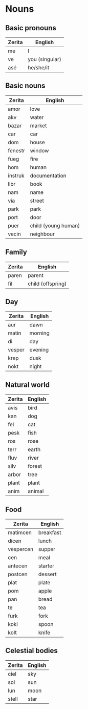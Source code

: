# Nouns

## Basic pronouns

| Zerita | English        |
| ------ | -------------- |
| me     | I              |
| ve     | you (singular) |
| asé    | he/she/it      |

## Basic nouns

| Zerita  | English             |
| ------- | ------------------- |
| amor    | love                |
| akv     | water               |
| bazar   | market              |
| car     | car                 |
| dom     | house               |
| fenestr | window              |
| fueg    | fire                |
| hom     | human               |
| instruk | documentation       |
| libr    | book                |
| nam     | name                |
| via     | street              |
| park    | park                |
| port    | door                |
| puer    | child (young human) |
| vecin   | neighbour           |

## Family

| Zerita | English           |
| ------ | ----------------- |
| paren  | parent            |
| fil    | child (offspring) |

## Day

| Zerita | English |
| ------ | ------- |
| aur    | dawn    |
| matin  | morning |
| di     | day     |
| vesper | evening |
| krep   | dusk    |
| nokt   | night   |

## Natural world

| Zerita | English |
| ------ | ------- |
| avis   | bird    |
| kan    | dog     |
| fel    | cat     |
| pesk   | fish    |
| ros    | rose    |
| terr   | earth   |
| fluv   | river   |
| silv   | forest  |
| arbor  | tree    |
| plant  | plant   |
| anim   | animal  |

## Food

| Zerita    | English   |
| --------- | --------- |
| matimcen  | breakfast |
| dicen     | lunch     |
| vespercen | supper    |
| cen       | meal      |
| antecen   | starter   |
| postcen   | dessert   |
| plat      | plate     |
| pom       | apple     |
| pan       | bread     |
| te        | tea       |
| furk      | fork      |
| kokl      | spoon     |
| kolt      | knife     |

## Celestial bodies

| Zerita | English |
| ------ | ------- |
| ciel   | sky     |
| sol    | sun     |
| lun    | moon    |
| stell  | star    |
